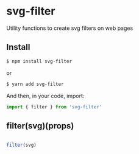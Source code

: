 # svg-filter

Utility functions to create svg filters on web pages

## Install

```bash
$ npm install svg-filter
```

or

```bash
$ yarn add svg-filter
```

And then, in your code, import:

```javascript
import { filter } from 'svg-filter'
```

## filter(svg)(props)

```javascript

filter(svg)
```